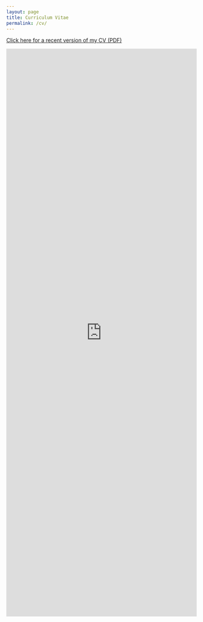 ```yaml
---
layout: page
title: Curriculum Vitae
permalink: /cv/
---
```


[Click here for a recent version of my CV (PDF)](https://arunfrey.github.io/assets/AFrey_CV.pdf)

<embed src="https://arunfrey.github.io/assets/AFrey_CV.pdf#zoom=100" width="100%" height="1500px" type="application/pdf" />